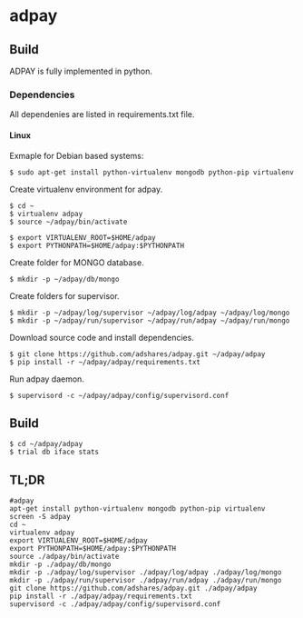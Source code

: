 # adpay

## Build
ADPAY is fully implemented in python.

### Dependencies

All dependenies are listed in requirements.txt file.

#### Linux

Exmaple for Debian based systems:
```
$ sudo apt-get install python-virtualenv mongodb python-pip virtualenv
```

Create virtualenv environment for adpay.
```
$ cd ~
$ virtualenv adpay
$ source ~/adpay/bin/activate

$ export VIRTUALENV_ROOT=$HOME/adpay
$ export PYTHONPATH=$HOME/adpay:$PYTHONPATH
```

Create folder for MONGO database.
```
$ mkdir -p ~/adpay/db/mongo
```


Create folders for supervisor.
```
$ mkdir -p ~/adpay/log/supervisor ~/adpay/log/adpay ~/adpay/log/mongo
$ mkdir -p ~/adpay/run/supervisor ~/adpay/run/adpay ~/adpay/run/mongo
```

Download source code and install dependencies.
```
$ git clone https://github.com/adshares/adpay.git ~/adpay/adpay
$ pip install -r ~/adpay/adpay/requirements.txt
```

Run adpay daemon.
```
$ supervisord -c ~/adpay/adpay/config/supervisord.conf
```

## Build
```
$ cd ~/adpay/adpay
$ trial db iface stats
```
## TL;DR  
```
#adpay
apt-get install python-virtualenv mongodb python-pip virtualenv
screen -S adpay
cd ~
virtualenv adpay
export VIRTUALENV_ROOT=$HOME/adpay
export PYTHONPATH=$HOME/adpay:$PYTHONPATH
source ./adpay/bin/activate
mkdir -p ./adpay/db/mongo
mkdir -p ./adpay/log/supervisor ./adpay/log/adpay ./adpay/log/mongo
mkdir -p ./adpay/run/supervisor ./adpay/run/adpay ./adpay/run/mongo
git clone https://github.com/adshares/adpay.git ./adpay/adpay
pip install -r ./adpay/adpay/requirements.txt
supervisord -c ./adpay/adpay/config/supervisord.conf
```

